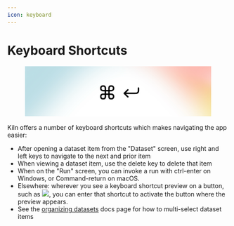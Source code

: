 ```yaml
---
icon: keyboard
---
```


# Keyboard Shortcuts

<figure><img src="../.gitbook/assets/KBD.png" alt=""><figcaption></figcaption></figure>

Kiln offers a number of keyboard shortcuts which makes navigating the app easier:

* After opening a dataset item from the "Dataset" screen, use right and left keys to navigate to the next and prior item
* When viewing a dataset item, use the delete key to delete that item
* When on the "Run" screen, you can invoke a run with ctrl-enter on Windows, or Command-return on macOS.
* Elsewhere: wherever you see a keyboard shortcut preview on a button, such as ![](<../.gitbook/assets/Screenshot 2025-01-09 at 11.40.48 AM (1).png>), you can enter that shortcut to activate the button where the preview appears.
* See the [organizing datasets](organizing-datasets.md) docs page for how to multi-select dataset items
